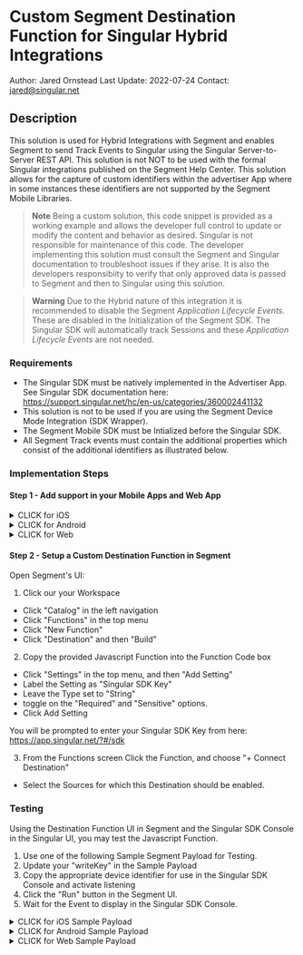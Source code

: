 # Custom Segment Destination Function for Singular Hybrid Integrations
Author: Jared Ornstead
Last Update: 2022-07-24
Contact: jared@singular.net

## Description
This solution is used for Hybrid Integrations with Segment and enables Segment to send Track Events to Singular using the Singular Server-to-Server REST API. This solution is not NOT to be used with the formal Singular integrations published on the Segment Help Center. This solution allows for the capture of custom identifiers within the advertiser App where in some instances these identifiers are not supported by the Segment Mobile Libraries. 

> **Note**
> Being a custom solution, this code snippet is provided as a working example and allows the developer full control to update or modify the content and behavior as desired. Singular is not responsible for maintenance of this code. The developer implementing this solution must consult the Segment and Singular documentation to troubleshoot issues if they arise. It is also the developers responsibiity to verify that only approved data is passed to Segment and then to Singular using this solution.

> **Warning**
> Due to the Hybrid nature of this integration it is recommended to disable the Segment *Application Lifecycle Events*. These are disabled in the Initialization of the Segment SDK. The Singular SDK will automatically track Sessions and these *Application Lifecycle Events* are not needed. 

### Requirements
- The Singular SDK must be natively implemented in the Advertiser App. See Singular SDK documentation here: https://support.singular.net/hc/en-us/categories/360002441132
- This solution is not to be used if you are using the Segment Device Mode Integration (SDK Wrapper).
- The Segment Mobile SDK must be Intialized before the Singular SDK.
- All Segment Track events must contain the additional properties which consist of the additional identifiers as illustrated below.

### Implementation Steps
#### Step 1 - Add support in your Mobile Apps and Web App

<details><summary>CLICK for iOS</summary>
iOS - Implement the Segment iOS Library

CODE: Obj-C
```Obj-C
// Add the following code to your didFinishLaunchingWithOptions entry point:
SEGAnalyticsConfiguration *configuration = [SEGAnalyticsConfiguration configurationWithWriteKey:SEGMENTKEY];
    configuration.trackApplicationLifecycleEvents = NO; // Enable this to record certain application events automatically!
    configuration.recordScreenViews = YES; // Enable this to record screen views automatically!
    [SEGAnalytics setupWithConfiguration:configuration];
```
    
Add the IDFA, IDFV, and ATT status as Segment Track event properties for all of the Segment Track Events. 
- See how to retrieve the IDFA and IDFV Identifiers: [[https://developer.android.com/training/articles/ad-id](https://support.singular.net/hc/en-us/articles/360037640812--UPDATED-Server-to-Server-S2S-Integration-Guide#Retrieving_the_IDFALimit_Ad_Tracking_iOS_Identifiers)


CODE: Obj-C
```Obj-C
// Set Segment Properties Example
// DO NOT CHANGE the nameing convention used in the example, as it matches the keys in the Custom Function Script.   
[[SEGAnalytics sharedAnalytics] track:@"EventName"
                                properties:@{ @"singularIDFA": self.s_idfa,
                                              @"singularIDFV": self.s_idfv,
                                              @"singularATT": self.att_state
                                              }];
```
</details>

<details><summary>CLICK for Android</summary>
Android - Implement the Segment Android Library
    
CODE: Java
```Java
// We recommend initializing the client in your Application subclass.
// Read More here: https://segment.com/docs/connections/sources/catalog/libraries/mobile/android/#step-2-initialize-the-client
Analytics analytics = new Analytics.Builder(getApplicationContext(), Constants.SEGMENTKEY)
                .recordScreenViews() // Enable this to record screen views automatically!
                .build();
```
    
Add the following code to your App Immediately after obtaining your Device Identifiers. This code will store the current Device Advertising Identifiers in the Segment Identify Traits in a Singular element. Retreive the Android AppSetID, and Google Advertising ID in the App prior to Segment or Singular SDK Initialization. 
- See how to retrieve the Google Advertising Id: https://developer.android.com/training/articles/ad-id
- See how to retrieve the AppSetId: https://developer.android.com/training/articles/app-set-id
- See how to retrieve the Amazon Advertising Identifier (AMID): https://developer.amazon.com/docs/policy-center/advertising-id.html

> **Note** 
> Obtaining these identifiers usually requires a mmethod outside of the main thread. You may need to invoke the following Segment code in the same method.

CODE: Java
```Java
Analytics.with(getApplicationContext()).identify(new Traits().putValue("singularGAID",GAID));
Analytics.with(getApplicationContext()).identify(new Traits().putValue("singularASID",ASID));
```
</details>

<details><summary>CLICK for Web</summary>
Web - Implement the Segment Javascript Library

Follow the Segment guide to add the Analytics.js library to your website. Read More here: https://segment.com/docs/connections/sources/catalog/libraries/website/javascript/quickstart/
    
CODE: Javascript
```Javascript
// Your Script will look something like this:
<script>
  !function(){var analytics=window.analytics=window.analytics||[];if(!analytics.initialize)if(analytics.invoked)window.console&&console.error&&console.error("Segment snippet included twice.");else{analytics.invoked=!0;analytics.methods=["trackSubmit","trackClick","trackLink","trackForm","pageview","identify","reset","group","track","ready","alias","debug","page","once","off","on","addSourceMiddleware","addIntegrationMiddleware","setAnonymousId","addDestinationMiddleware"];analytics.factory=function(e){return function(){var t=Array.prototype.slice.call(arguments);t.unshift(e);analytics.push(t);return analytics}};for(var e=0;e<analytics.methods.length;e++){var key=analytics.methods[e];analytics[key]=analytics.factory(key)}analytics.load=function(key,e){var t=document.createElement("script");t.type="text/javascript";t.async=!0;t.src="https://cdn.segment.com/analytics.js/v1/" + key + "/analytics.min.js";var n=document.getElementsByTagName("script")[0];n.parentNode.insertBefore(t,n);analytics._loadOptions=e};analytics._writeKey="ZaFli4dfqQyJ8BOMumCCi4ZLVLG2LOwQ";;analytics.SNIPPET_VERSION="4.15.3";
  analytics.load("ZaFli4dfqQyJ8BOMumCCi4ZLVLG2LOwQ");
  analytics.page();
  }}();
</script>
```
    
Add the following code to your App Immediately after the Singular SDK is Initialized. This code will store the current Device Advertising Identifiers in the Segment Identify Traits in a Singular element.

CODE: Javascript
```Javascript
// Coming soon
```
</details>

#### Step 2 - Setup a Custom Destination Function in Segment

Open Segment's UI:
1. Click our your Workspace
- Click "Catalog" in the left navigation
- Click "Functions" in the top menu
- Click "New Function"
- Click "Destination" and then "Build"

2. Copy the provided Javascript Function into the Function Code box
- Click "Settings" in the top menu, and then "Add Setting"
- Label the Setting as "Singular SDK Key"
- Leave the Type set to "String"
- toggle on the "Required" and "Sensitive" options.
- Click Add Setting

You will be prompted to enter your Singular SDK Key from here: https://app.singular.net/?#/sdk

3. From the Functions screen Click the Function, and choose "+ Connect Destination"
- Select the Sources for which this Destination should be enabled.

### Testing
Using the Destination Function UI in Segment and the Singular SDK Console in the Singular UI, you may test the Javascript Function.
1. Use one of the following Sample Segment Payload for Testing. 
2. Update your "writeKey" in the Sample Payload
3. Copy the appropriate device identifier for use in the Singular SDK Console and activate listening
4. Click the "Run" button in the Segment UI.
5. Wait for the Event to display in the Singular SDK Console.

<details><summary>CLICK for iOS Sample Payload</summary>

CODE: JSON
```JSON
    {
  "anonymousId": "4BC485A2-2EFC-426B-A21F-3F2DEEE8B270",
  "channel": "server",
  "context": {
    "app": {
      "build": "1",
      "name": "Sample ObjC",
      "namespace": "ios.sample.app.objc",
      "version": "2.0"
    },
    "device": {
      "id": "6F9BF4A0-D7CC-475A-9918-54E04D67482B",
      "manufacturer": "Apple",
      "model": "iPhone12,3",
      "name": "iPhone",
      "type": "ios"
    },
    "ip": "104.220.18.50",
    "library": {
      "name": "analytics-ios",
      "version": "4.1.6"
    },
    "locale": "en-US",
    "network": {
      "carrier": "T-Mobile",
      "cellular": false,
      "wifi": true
    },
    "os": {
      "name": "iOS",
      "version": "15.6"
    },
    "screen": {
      "height": 812,
      "width": 375
    },
    "timezone": "America/Los_Angeles",
    "traits": {}
  },
  "event": "Purchase",
  "integrations": {},
  "messageId": "6BCEE4A2-9741-4679-90AC-5EF897A301A2",
  "originalTimestamp": "2022-07-24T15:53:44.725Z",
  "projectId": "aoh5D6cBsUUDAAW5eMH3br",
  "properties": {
    "singularATT": "(3) Authorized",
    "singularIDFA": "2A4999C7-7E75-473B-A13B-8859EAE5D9C0",
    "singularIDFV": "6F9BF4A0-D7CC-475A-9918-54E04D67482B",
    "revenue":"29.95",
    "currency":"USD"
  },
  "receivedAt": "2022-07-24T15:54:14.904Z",
  "sentAt": "2022-07-24T15:54:14.659Z",
  "timestamp": "2022-07-24T15:53:44.970Z",
  "type": "track",
  "version": 2,
  "writeKey": "YOUR WRITE KEY"
}
```
</details>  
    
<details><summary>CLICK for Android Sample Payload</summary>

CODE: JSON
```JSON
    {
  "anonymousId": "1aea91af-04ce-491a-9314-2ec6e53f99c2",
  "channel": "server",
  "context": {
    "app": {
      "build": "7",
      "name": "Singular Sample App",
      "namespace": "net.singular.singularsampleapp",
      "version": "1.5"
    },
    "device": {
      "adTrackingEnabled": true,
      "advertisingId": "cfb68af8-491a-4813-8351-8a26152ab887",
      "id": "8be045c4f1ade6d1525aeabc268720738f41a7b188ad076991622ea8b5d5796c",
      "manufacturer": "Google",
      "model": "sdk_gphone64_arm64",
      "name": "emulator64_arm64",
      "type": "android"
    },
    "ip": "104.220.18.50",
    "library": {
      "name": "analytics-android",
      "version": "4.10.4"
    },
    "locale": "en-US",
    "network": {
      "bluetooth": false,
      "carrier": "T-Mobile",
      "cellular": false,
      "wifi": true
    },
    "os": {
      "name": "Android",
      "version": "12"
    },
    "screen": {
      "density": 2.75,
      "height": 2176,
      "width": 1080
    },
    "timezone": "America/Los_Angeles",
    "traits": {
      "anonymousId": "1aea91af-04ce-491a-9314-2ec6e53f99c2"
    },
    "userAgent": "Dalvik/2.1.0 (Linux; U; Android 12; sdk_gphone64_arm64 Build/S2B2.211203.006)"
  },
  "event": "MyPurchase",
  "integrations": {},
  "messageId": "31475716-38a4-4fdd-bbef-073ef67cd062",
  "originalTimestamp": "2022-07-24T16:24:03.928Z",
  "projectId": "23p4QQqBsqyWsnDHAsni1V",
  "properties": {
    "singularGAID": "cfb68af8-491a-4813-8351-8a26152ab887",
    "singularASID": "ghb32af8-491a-4813-8351-8a26152ab887",
    "revenue":"10.99",
    "currency":"USD"
  },
  "receivedAt": "2022-07-24T16:24:38.151Z",
  "sentAt": "2022-07-24T16:24:35.407Z",
  "timestamp": "2022-07-24T16:24:06.672Z",
  "type": "track",
  "version": 2,
  "writeKey": "YOUR WRITE KEY"
}
```
</details>  

<details><summary>CLICK for Web Sample Payload</summary>

CODE: JSON
```JSON
    {
  "_metadata": {
    "bundled": [
      "Segment.io"
    ],
    "bundledIds": [],
    "unbundled": []
  },
  "anonymousId": "5d7e9c75-cee0-4e01-9714-3db67d871caf",
  "channel": "client",
  "context": {
    "campaign": {},
    "ip": "74.125.210.177",
    "library": {
      "name": "analytics.js",
      "version": "next-1.39.1"
    },
    "locale": "en-US",
    "page": {
      "path": "/render2",
      "referrer": "https://gtm-msr.appspot.com/render?id=GTM-5M6P9MH",
      "search": "?id=GTM-5M6P9MH",
      "title": "gtm-msr",
      "url": "https://gtm-msr.appspot.com/render2?id=GTM-5M6P9MH"
    },
    "userAgent": "Mozilla/5.0 (Windows NT 10.0; Win64; x64) AppleWebKit/537.36 (KHTML, like Gecko) Chrome/102.0.0.0 Safari/537.36"
  },
  "event": "Order Completed",
  "integrations": {},
  "messageId": "ajs-next-fe03a1d53ce5864987388e42d40175fe",
  "originalTimestamp": "2022-07-24T01:41:04.535Z",
  "projectId": "je5kRCsesHUphNViZpWqtT",
  "properties": {
    "currency": "USD",
    "product": "Sample",
    "revenue": "14.99",
    "singularSDID": "b7990740-9ca3-469d-8bde-d3d652ba035f",
    "singularWebBundleId": "com.singular.jared"
  },
  "receivedAt": "2022-07-24T01:41:06.240Z",
  "sentAt": "2022-07-24T01:41:04.554Z",
  "timestamp": "2022-07-24T01:41:06.221Z",
  "type": "track",
  "userId": null,
  "version": 2
}
```
</details>  
